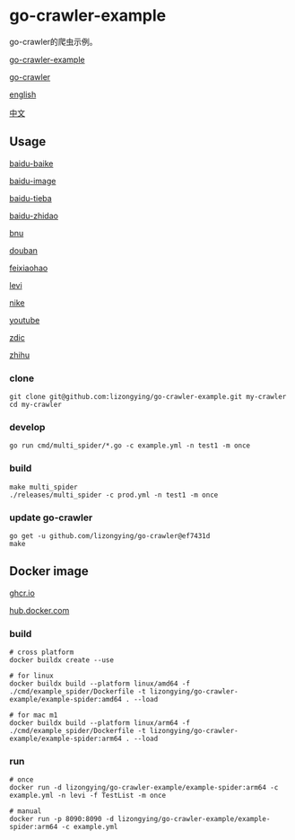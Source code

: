 # go-crawler-example

go-crawler的爬虫示例。

[go-crawler-example](https://github.com/lizongying/go-crawler-example)

[go-crawler](https://github.com/lizongying/go-crawler)

[english](https://github.com/lizongying/go-crawler/blob/main/README.md)

[中文](https://github.com/lizongying/go-crawler/blob/main/README_CN.md)

## Usage

[baidu-baike](https://github.com/lizongying/go-crawler-example/tree/main/internal/spiders/baidu_baike_spider)

[baidu-image](https://github.com/lizongying/go-crawler-example/tree/main/internal/spiders/baidu_image_spider)

[baidu-tieba](https://github.com/lizongying/go-crawler-example/tree/main/internal/spiders/baidu_tieba_spider)

[baidu-zhidao](https://github.com/lizongying/go-crawler-example/tree/main/internal/spiders/baidu_zhidao_spider)

[bnu](https://github.com/lizongying/go-crawler-example/tree/main/internal/spiders/bnu_spider)

[douban](https://github.com/lizongying/go-crawler-example/tree/main/internal/spiders/douban_spider)

[feixiaohao](https://github.com/lizongying/go-crawler-example/tree/main/internal/spiders/feixiaohao_spider)

[levi](https://github.com/lizongying/go-crawler-example/tree/main/internal/spiders/levi_spider)

[nike](https://github.com/lizongying/go-crawler-example/tree/main/internal/spiders/nike_spider)

[youtube](https://github.com/lizongying/go-crawler-example/tree/main/internal/spiders/youtube_spider)

[zdic](https://github.com/lizongying/go-crawler-example/tree/main/cmd/zdic_spider)

[zhihu](https://github.com/lizongying/go-crawler-example/tree/main/internal/spiders/zhihu_spider)

### clone

```shell
git clone git@github.com:lizongying/go-crawler-example.git my-crawler
cd my-crawler

```

### develop

```shell
go run cmd/multi_spider/*.go -c example.yml -n test1 -m once

```

### build

```shell
make multi_spider
./releases/multi_spider -c prod.yml -n test1 -m once

```

### update go-crawler

```shell
go get -u github.com/lizongying/go-crawler@ef7431d
make

```

## Docker image

[ghcr.io](https://github.com/lizongying/go-crawler-example/pkgs/container/go-crawler-example)

[hub.docker.com](https://hub.docker.com/r/lizongying/go-crawler-example)

### build

```shell
# cross platform
docker buildx create --use

# for linux
docker buildx build --platform linux/amd64 -f ./cmd/example_spider/Dockerfile -t lizongying/go-crawler-example/example-spider:amd64 . --load

# for mac m1
docker buildx build --platform linux/arm64 -f ./cmd/example_spider/Dockerfile -t lizongying/go-crawler-example/example-spider:arm64 . --load

```

### run

```shell
# once
docker run -d lizongying/go-crawler-example/example-spider:arm64 -c example.yml -n levi -f TestList -m once

# manual
docker run -p 8090:8090 -d lizongying/go-crawler-example/example-spider:arm64 -c example.yml

```